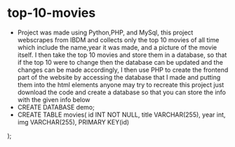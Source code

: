 # top-10-movies
- Project was made using Python,PHP, and MySql, this project webscrapes from IBDM and collects only the top 10 movies of all time which include the name,year it was made, and a picture of the movie itself. I then take the top 10 movies and store them in a database, so that if the top 10 were to change then the database can be updated and the changes can be made accordingly, I then use PHP to create the frontend part of the website by accessing the database that I made and putting them into the html elements
anyone may try to recreate this project just download the code and create a database so that you can store the info with the given info below
- CREATE DATABASE demo;
- CREATE TABLE movies(
	id INT NOT NULL,
	title VARCHAR(255),
	year int,
	img VARCHAR(255),
	PRIMARY KEY(id)

);
